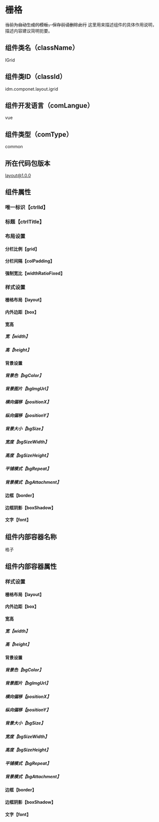 # 栅格
~~当前为自动生成的模板，保存前请删除此行~~
这里用来描述组件的具体作用说明，描述内容建议简明扼要。
## 组件类名（className）
IGrid
## 组件类ID（classId）
idm.componet.layout.igrid
## 组件开发语言（comLangue）
vue
## 组件类型（comType）
common
## 所在代码包版本
layout@1.0.0
## 组件属性
### 唯一标识【ctrlId】
### 标题【ctrlTitle】
### 布局设置
#### 分栏比例【grid】
#### 分栏间隔【colPadding】
#### 强制宽比【widthRatioFixed】
### 样式设置
#### 栅格布局【layout】
#### 内外边距【box】
#### 宽高
##### 宽【width】
##### 高【height】
#### 背景设置
##### 背景色【bgColor】
##### 背景图片【bgImgUrl】
##### 横向偏移【positionX】
##### 纵向偏移【positionY】
##### 背景大小【bgSize】
##### 宽度【bgSizeWidth】
##### 高度【bgSizeHeight】
##### 平铺模式【bgRepeat】
##### 背景模式【bgAttachment】
#### 边框【border】
#### 边框阴影【boxShadow】
#### 文字【font】
## 组件内部容器名称
格子
## 组件内部容器属性
### 样式设置
#### 栅格布局【layout】
#### 内外边距【box】
#### 宽高
##### 宽【width】
##### 高【height】
#### 背景设置
##### 背景色【bgColor】
##### 背景图片【bgImgUrl】
##### 横向偏移【positionX】
##### 纵向偏移【positionY】
##### 背景大小【bgSize】
##### 宽度【bgSizeWidth】
##### 高度【bgSizeHeight】
##### 平铺模式【bgRepeat】
##### 背景模式【bgAttachment】
#### 边框【border】
#### 边框阴影【boxShadow】
#### 文字【font】